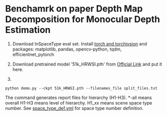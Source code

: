 # Benchamrk on paper  Depth Map Decomposition for Monocular Depth Estimation

1. Download InSpaceType eval set. Install [torch and torchivsion](https://pytorch.org/get-started/previous-versions/) and packages: matplotlib, pandas, opencv-python, tqdm, efficientnet_pytorch


2. Download pretrained model '51k_HRWSI.pth' from [Official Link](https://drive.google.com/drive/folders/1zsgT_5AO89WxzlFI53gwjomisb_Gkcox?usp=sharing) and put it here.

3.

  ```
  python demo.py --ckpt 51k_HRWSI.pth --filenames_file split_files.txt
  ```

  The command generates report files for hierarchy (H1-H3). *-all means overall H1-H3 means level of hierarchy. H1_xx means scene space type number. See [space_type_def.yml](https://github.com/DepthComputation/InSpaceType_Benchmark/blob/main/space_type_def.yml) for space type number definition.
